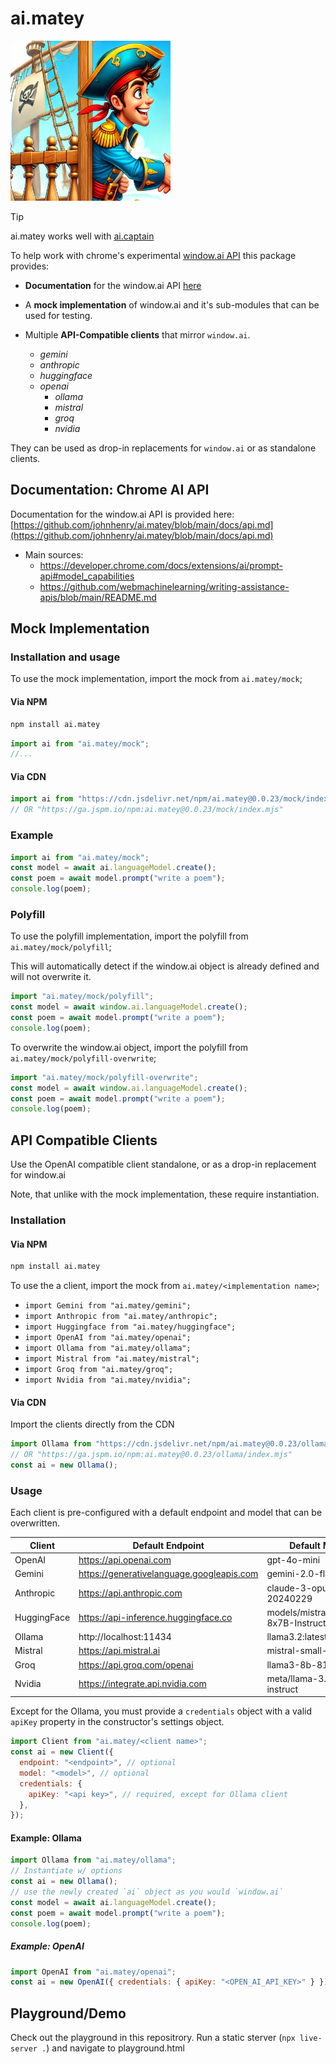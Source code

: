 # ai.matey

<img src="https://raw.githubusercontent.com/johnhenry/ai.matey/main/logo.png" alt="AI.Matey Logo" style="width:256px; height:256px">

> [!TIP]
> ai.matey works well with [ai.captain](https://www.npmjs.com/package/ai.captain)

To help work with chrome's experimental [window.ai API](https://developer.chrome.com/docs/ai/built-in-apis) this package provides:

- **Documentation** for the window.ai API [here](https://github.com/johnhenry/ai.matey/blob/main/docs/api.md)

- A **mock implementation** of window.ai and it's sub-modules that can be used for testing.

- Multiple **API-Compatible clients** that mirror `window.ai`.
  - _gemini_
  - _anthropic_
  - _huggingface_
  - _openai_
    - _ollama_
    - _mistral_
    - _groq_
    - _nvidia_

They can be used as drop-in replacements for `window.ai` or as standalone clients.

## Documentation: Chrome AI API

Documentation for the window.ai API is provided here: [https://github.com/johnhenry/ai.matey/blob/main/docs/api.md](https://github.com/johnhenry/ai.matey/blob/main/docs/api.md)

- Main sources:
  - https://developer.chrome.com/docs/extensions/ai/prompt-api#model_capabilities
  - https://github.com/webmachinelearning/writing-assistance-apis/blob/main/README.md

## Mock Implementation

### Installation and usage

To use the mock implementation, import the mock from `ai.matey/mock`;

#### Via NPM

```bash
npm install ai.matey
```

```javascript
import ai from "ai.matey/mock";
//...
```

#### Via CDN

```javascript
import ai from "https://cdn.jsdelivr.net/npm/ai.matey@0.0.23/mock/index.mjs";
// OR "https://ga.jspm.io/npm:ai.matey@0.0.23/mock/index.mjs"
```

### Example

```javascript
import ai from "ai.matey/mock";
const model = await ai.languageModel.create();
const poem = await model.prompt("write a poem");
console.log(poem);
```

### Polyfill

To use the polyfill implementation, import the polyfill from `ai.matey/mock/polyfill`;

This will automatically detect if the window.ai object is already defined and will not overwrite it.

```javascript
import "ai.matey/mock/polyfill";
const model = await window.ai.languageModel.create();
const poem = await model.prompt("write a poem");
console.log(poem);
```

To overwrite the window.ai object, import the polyfill from `ai.matey/mock/polyfill-overwrite`;

```javascript
import "ai.matey/mock/polyfill-overwrite";
const model = await window.ai.languageModel.create();
const poem = await model.prompt("write a poem");
console.log(poem);
```

## API Compatible Clients

Use the OpenAI compatible client standalone, or as a drop-in replacement for window.ai

Note, that unlike with the mock implementation, these require instantiation.

### Installation

#### Via NPM

```bash
npm install ai.matey
```

To use the a client, import the mock from `ai.matey/<implementation name>`;

- `import Gemini from "ai.matey/gemini";`
- `import Anthropic from "ai.matey/anthropic";`
- `import Huggingface from "ai.matey/huggingface";`
- `import OpenAI from "ai.matey/openai";`
- `import Ollama from "ai.matey/ollama";`
- `import Mistral from "ai.matey/mistral";`
- `import Groq from "ai.matey/groq";`
- `import Nvidia from "ai.matey/nvidia";`

#### Via CDN

Import the clients directly from the CDN

```javascript
import Ollama from "https://cdn.jsdelivr.net/npm/ai.matey@0.0.23/ollama/index.mjs";
// OR "https://ga.jspm.io/npm:ai.matey@0.0.23/ollama/index.mjs"
const ai = new Ollama();
```

### Usage

Each client is pre-configured with a default endpoint and model that can be overwritten.

| Client      | Default Endpoint                          | Default Model                               |
| ----------- | ----------------------------------------- | ------------------------------------------- |
| OpenAI      | https://api.openai.com                    | gpt-4o-mini                                 |
| Gemini      | https://generativelanguage.googleapis.com | gemini-2.0-flash-exp                        |
| Anthropic   | https://api.anthropic.com                 | claude-3-opus-20240229                      |
| HuggingFace | https://api-inference.huggingface.co      | models/mistralai/Mixtral-8x7B-Instruct-v0.1 |
| Ollama      | http://localhost:11434                    | llama3.2:latest                             |
| Mistral     | https://api.mistral.ai                    | mistral-small-latest                        |
| Groq        | https://api.groq.com/openai               | llama3-8b-8192                              |
| Nvidia      | https://integrate.api.nvidia.com          | meta/llama-3.1-8b-instruct                  |


Except for the Ollama, you must provide a `credentials` object with a valid `apiKey` property in the constructor's settings object.

```javascript
import Client from "ai.matey/<client name>";
const ai = new Client({
  endpoint: "<endpoint>", // optional
  model: "<model>", // optional
  credentials: {
    apiKey: "<api key>", // required, except for Ollama client
  },
});
```

#### Example: Ollama

```javascript
import Ollama from "ai.matey/ollama";
// Instantiate w/ options
const ai = new Ollama();
// use the newly created `ai` object as you would `window.ai`
const model = await ai.languageModel.create();
const poem = await model.prompt("write a poem");
console.log(poem);
```

##### Example: OpenAI

```javascript
import OpenAI from "ai.matey/openai";
const ai = new OpenAI({ credentials: { apiKey: "<OPEN_AI_API_KEY>" } }); // use default endpoing
```

## Playground/Demo

Check out the playground in this repositrory. Run a static sterver (`npx live-server .`) and navigate to playground.html
